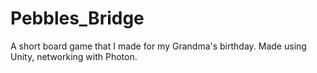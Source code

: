 # Pebbles_Bridge
A short board game that I made for my Grandma's birthday. Made using Unity, networking with Photon.
